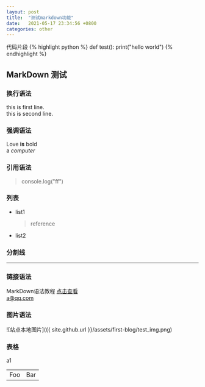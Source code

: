 ```yaml
---
layout: post
title:  "测试markdown功能"
date:   2021-05-17 23:34:56 +0800
categories: other
---
```


代码片段
{% highlight python %}
	def test():
		print("hello world")
{% endhighlight %}


## MarkDown 测试


### 换行语法
this is first line.  
this is second line.
### 强调语法
Love **is** bold  
a *computer*
### 引用语法
> console.log("ff")

### 列表
- list1
	> reference
- list2

### 分割线
---

### 链接语法
MarkDown语法教程 [点击查看](https://markdown.com.cn/basic-syntax/links.html)  
<a@qq.com>

### 图片语法
![站点本地图片]({{ site.github.url }}/assets/first-blog/test_img.png)



### 表格

a1
<table>
	<tr>
		<td>Foo</td>
		<td>Bar</td>
	</tr>
<table>




